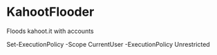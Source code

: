 # KahootFlooder
Floods kahoot.it with accounts


Set-ExecutionPolicy -Scope CurrentUser -ExecutionPolicy Unrestricted
